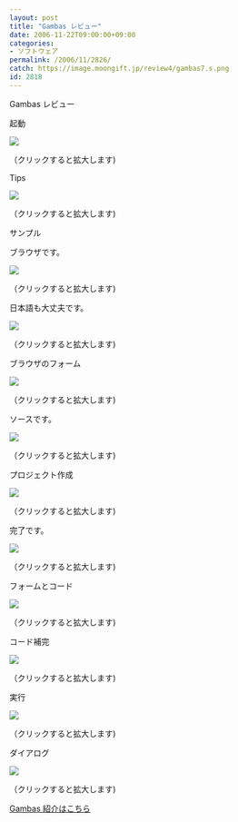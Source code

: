 ```yaml
---
layout: post
title: "Gambas レビュー"
date: 2006-11-22T09:00:00+09:00
categories:
- ソフトウェア
permalink: /2006/11/2826/
catch: https://image.moongift.jp/review4/gambas7.s.png
id: 2818
---
```

Gambas レビュー  
<!--more-->

起動

  

[![](https://image.moongift.jp/review4/gambas1.s.png)](https://image.moongift.jp/review4/gambas1.png)  
  
（クリックすると拡大します)

  

Tips

  

[![](https://image.moongift.jp/review4/gambas2.s.png)](https://image.moongift.jp/review4/gambas2.png)  
  
（クリックすると拡大します)

  

サンプル

  

ブラウザです。

  

[![](https://image.moongift.jp/review4/gambas3.s.png)](https://image.moongift.jp/review4/gambas3.png)  
  
（クリックすると拡大します)

  

日本語も大丈夫です。

  

[![](https://image.moongift.jp/review4/gambas4.s.png)](https://image.moongift.jp/review4/gambas4.png)  
  
（クリックすると拡大します)

  

ブラウザのフォーム

  

[![](https://image.moongift.jp/review4/gambas5.s.png)](https://image.moongift.jp/review4/gambas5.png)  
  
（クリックすると拡大します)

  

ソースです。

  

[![](https://image.moongift.jp/review4/gambas6.s.png)](https://image.moongift.jp/review4/gambas6.png)  
  
（クリックすると拡大します)

  

プロジェクト作成

  

[![](https://image.moongift.jp/review4/gambas7.s.png)](https://image.moongift.jp/review4/gambas7.png)  
  
（クリックすると拡大します)

  

完了です。

  

[![](https://image.moongift.jp/review4/gambas8.s.png)](https://image.moongift.jp/review4/gambas8.png)  
  
（クリックすると拡大します)

  

フォームとコード

  

[![](https://image.moongift.jp/review4/gambas9.s.png)](https://image.moongift.jp/review4/gambas9.png)  
  
（クリックすると拡大します)

  

コード補完

  

[![](https://image.moongift.jp/review4/gambas10.s.png)](https://image.moongift.jp/review4/gambas10.png)  
  
（クリックすると拡大します)

  

実行

  

[![](https://image.moongift.jp/review4/gambas11.s.png)](https://image.moongift.jp/review4/gambas11.png)  
  
（クリックすると拡大します)

  

ダイアログ

  

[![](https://image.moongift.jp/review4/gambas12.s.png)](https://image.moongift.jp/review4/gambas12.png)  
  
（クリックすると拡大します)

  

[Gambas 紹介はこちら](http://oss.moongift.jp/intro/i-2825.html)

